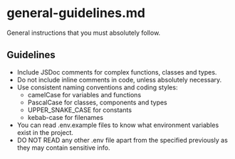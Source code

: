 # general-guidelines.md

General instructions that you must absolutely follow.

## Guidelines

- Include JSDoc comments for complex functions, classes and types.
- Do not include inline comments in code, unless absolutely necessary.
- Use consistent naming conventions and coding styles: 
  - camelCase for variables and functions
  - PascalCase for classes, components and types
  - UPPER_SNAKE_CASE for constants
  - kebab-case for filenames
- You can read .env.example files to know what environment variables exist in the project.
- DO NOT READ any other .env file apart from the specified previously as they may contain sensitive info.